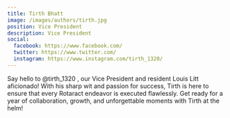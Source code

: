 ```yaml
---
title: Tirth Bhatt
image: /images/authors/tirth.jpg
position: Vice President
description: Vice President
social:
  facebook: https://www.facebook.com/
  twitter: https://www.twitter.com/
  instagram: https://www.instagram.com/tirth_1320/
---
```


Say hello to @tirth_1320 , our Vice President and resident Louis Litt aficionado! With his sharp wit and passion for success, Tirth is here to ensure that every Rotaract endeavor is executed flawlessly. Get ready for a year of collaboration, growth, and unforgettable moments with Tirth at the helm!
